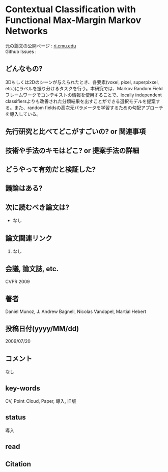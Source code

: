 # Contextual Classification with Functional Max-Margin Markov Networks

元の論文の公開ページ : [ri.cmu.edu](https://www.ri.cmu.edu/pub_files/2009/6/munoz_cvpr_09.pdf)  
Github Issues : 

## どんなもの?
3Dもしくは2Dのシーンが与えられたとき、各要素(voxel, pixel, superpixxel, etc.)にラベルを振り分けるタスクを行う。本研究では、Markov Random Fieldフレームワークでコンテキストの情報を使用することで、locally independent classifiersよりも改善された分類結果を出すことができる選択モデルを提案する。また、random fieldsの高次元パラメータを学習するための勾配アプローチを導入している。

## 先行研究と比べてどこがすごいの? or 関連事項

## 技術や手法のキモはどこ? or 提案手法の詳細

## どうやって有効だと検証した?

## 議論はある?

## 次に読むべき論文は?
- なし

## 論文関連リンク
1. なし

## 会議, 論文誌, etc.
CVPR 2009

## 著者
Daniel Munoz, J. Andrew Bagnell, Nicolas Vandapel, Martial Hebert

## 投稿日付(yyyy/MM/dd)
2009/07/20

## コメント
なし

## key-words
CV, Point_Cloud, Paper, 導入, 旧版

## status
導入

## read

## Citation
